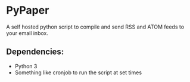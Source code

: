 # PyPaper
 
A self hosted python script to compile and send RSS and ATOM feeds to your email inbox.

## Dependencies:
- Python 3
- Something like cronjob to run the script at set times